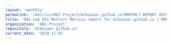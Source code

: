 ```yaml
---
layout: 'monthly'
permalink: '/metrics/HDI-Project/mlbazaar.github.io/MONTHLY-REPORT-2019-11-01/'
title: 'DAI Lab OSS Metrics Metrics report for mlbazaar.github.io | MONTHLY-REPORT-2019-11-01'
organization: 'HDI-Project'
repository: 'mlbazaar.github.io'
current_date: '2019-11-01'
---
```

